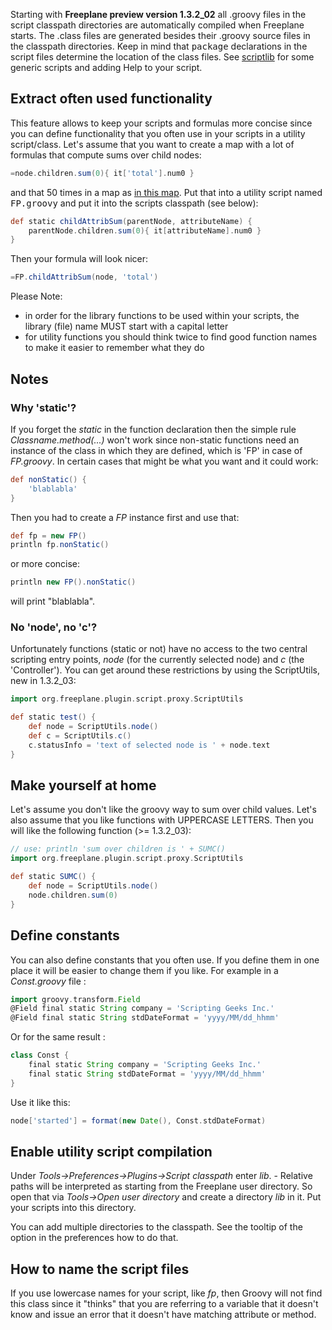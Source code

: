 Starting with **Freeplane preview version 1.3.2_02** all .groovy files in the script classpath directories are automatically compiled when Freeplane starts. The .class files are generated besides their .groovy source files in the classpath directories. Keep in mind that <tt>package</tt> declarations in the script files determine the location of the class files. See [scriptlib](http://www.freeplane.org/wiki/index.php?title=Add-ons_%28install%29#scriptlib) for some generic scripts and adding Help to your script.

## Extract often used functionality
This feature allows to keep your scripts and formulas more concise since you can define functionality that you often use in your scripts in a utility script/class. Let's assume that you want to create a map with a lot of formulas that compute sums over child nodes:
```groovy
=node.children.sum(0){ it['total'].num0 }
```
and that 50 times in a map as [in this map](http://www.freeplane.org/wiki/images/6/69/Example_-_General_Balance_form.mm). Put that into a utility script named <tt>FP.groovy</tt> and put it into the scripts classpath (see below):
<!-- name=FP -->
```groovy
def static childAttribSum(parentNode, attributeName) {
    parentNode.children.sum(0){ it[attributeName].num0 }
}
```

Then your formula will look nicer:
```groovy
=FP.childAttribSum(node, 'total')
```

Please Note:

* in order for the library functions to be used within your scripts, the library (file) name MUST start with a capital letter
* for utility functions you should think twice to find good function names to make it easier to remember what they do

## Notes
### Why 'static'?

If you forget the *static* in the function declaration then the simple rule *Classname.method(...)* won't work since non-static functions need an instance of the class in which they are defined, which is 'FP' in case of *FP.groovy*. In certain cases that might be what you want and it could work:
<!-- name=FP -->
```groovy
def nonStatic() {
    'blablabla'
}
```
Then you had to create a *FP* instance first and use that:
```groovy
def fp = new FP()
println fp.nonStatic()
```
or more concise:
```groovy
println new FP().nonStatic()
```

will print "blablabla".

### No 'node', no 'c'?

Unfortunately functions (static or not) have no access to the two central scripting entry points, *node* (for the currently selected node) and *c* (the 'Controller'). You can get around these restrictions by using the ScriptUtils, new in 1.3.2_03:
```groovy
import org.freeplane.plugin.script.proxy.ScriptUtils

def static test() {
    def node = ScriptUtils.node()
    def c = ScriptUtils.c()
    c.statusInfo = 'text of selected node is ' + node.text
}
```

## Make yourself at home
Let's assume you don't like the groovy way to sum over child values. Let's also assume that you like functions with UPPERCASE LETTERS. Then you will like the following function (>= 1.3.2_03):
```groovy
// use: println 'sum over children is ' + SUMC()
import org.freeplane.plugin.script.proxy.ScriptUtils

def static SUMC() {
    def node = ScriptUtils.node()
    node.children.sum(0)
}
```

## Define constants

You can also define constants that you often use. If you define them in one place it will be easier to change them if you like.
For example in a *Const.groovy* file :
```groovy
import groovy.transform.Field
@Field final static String company = 'Scripting Geeks Inc.'
@Field final static String stdDateFormat = 'yyyy/MM/dd_hhmm'
```
Or for the same result :
```groovy
class Const {
    final static String company = 'Scripting Geeks Inc.'
    final static String stdDateFormat = 'yyyy/MM/dd_hhmm'
}
```

Use it like this:
```groovy
node['started'] = format(new Date(), Const.stdDateFormat)
```

## Enable utility script compilation

Under *Tools->Preferences->Plugins->Script classpath* enter *lib*. - Relative paths will be interpreted as starting from the Freeplane user directory. So open that via *Tools->Open user directory* and create a directory *lib* in it. Put your scripts into this directory.

You can add multiple directories to the classpath. See the tooltip of the option in the preferences how to do that.

## How to name the script files

If you use lowercase names for your script, like *fp*, then Groovy will not find this class since it "thinks" that you are referring to a variable that it doesn't know and issue an error that it doesn't have matching attribute or method.
<!-- ({Category:Script}) -->

